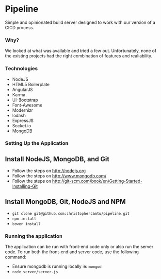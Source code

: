# Pipeline 

Simple and opinionated build server designed to work with our version of a CICD process.  

### Why?

We looked at what was available and tried a few out. Unfortunately, none of the existing projects had the right combination of features and realiability.  

### Technologies

* NodeJS
* HTML5 Boilerplate
* AngularJS
* Karma
* UI-Bootstrap
* Font-Awesome
* Modernizr
* lodash
* ExpressJS
* Socket.io
* MongoDB

### Setting Up the Application

## Install NodeJS, MongoDB, and Git
* Follow the steps on http://nodejs.org
* Follow the steps on http://www.mongodb.com/
* Follow the steps on http://git-scm.com/book/en/Getting-Started-Installing-Git

## Install MongoDB, Git, NodeJS and NPM
* `git clone git@github.com:christophercantu/pipeline.git`
* `npm install`
* `bower install`

### Running the application
The application can be run with front-end code only or also run the server code.  To run both the front-end and server code, use the following command:

* Ensure mongodb is running locally ie: `mongod`
* `node server/server.js`
